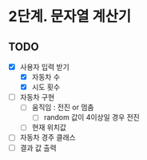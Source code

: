 # 2단계. 문자열 계산기 

## TODO

- [X] 사용자 입력 받기
  - [X] 자동차 수
  - [X] 시도 횟수
- [ ] 자동차 구현
  - [ ] 움직임 : 전진 or 멈춤
    - [ ] random 값이 4이상일 경우 전진
  - [ ] 현재 위치값
- [ ] 자동차 경주 클래스
-[ ] 결과 값 출력